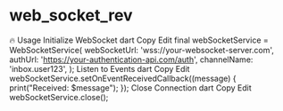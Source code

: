 # web_socket_rev

🔥 Usage
Initialize WebSocket
dart
Copy
Edit
final webSocketService = WebSocketService(
  webSocketUrl: 'wss://your-websocket-server.com',
  authUrl: 'https://your-authentication-api.com/auth',
  channelName: 'inbox.user123',
);
Listen to Events
dart
Copy
Edit
webSocketService.setOnEventReceivedCallback((message) {
  print("Received: $message");
});
Close Connection
dart
Copy
Edit
webSocketService.close();
